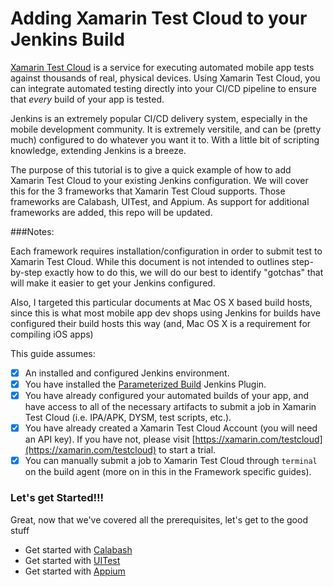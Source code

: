 # Adding Xamarin Test Cloud to your Jenkins Build

[Xamarin Test Cloud](https://www.xamarin.com/testcloud) is a service for executing automated mobile app tests against thousands of real, physical devices.  Using Xamarin Test Cloud, you can integrate automated testing directly into your CI/CD pipeline to ensure that _every_ build of your app is tested.

Jenkins is an extremely popular CI/CD delivery system, especially in the mobile development community.  It is extremely versitile, and can be (pretty much) configured to do whatever you want it to.  With a little bit of scripting knowledge, extending Jenkins is a breeze.

The purpose of this tutorial is to give a quick example of how to add Xamarin Test Cloud to your existing Jenkins configuration.  We will cover this for the 3 frameworks that Xamarin Test Cloud supports.  Those frameworks are Calabash, UITest, and Appium.  As support for additional frameworks are added, this repo will be updated.

###Notes: 

Each framework requires installation/configuration in order to submit test to Xamarin Test Cloud.  While this document is not intended to outlines step-by-step exactly how to do this, we will do our best to identify "gotchas" that will make it easier to get your Jenkins configured.

Also, I targeted this particular documents at Mac OS X based build hosts, since this is what most mobile app dev shops using Jenkins for builds have configured their build hosts this way (and, Mac OS X is a requirement for compiling iOS apps)

This guide assumes:

- [x] An installed and configured Jenkins environment.
- [x] You have installed the [Parameterized Build](https://wiki.jenkins-ci.org/display/JENKINS/Parameterized+Build) Jenkins Plugin.
- [x] You have already configured your automated builds of your app, and have access to all of the necessary artifacts to submit a job in Xamarin Test Cloud (i.e. IPA/APK, DYSM, test scripts, etc.).
- [x] You have already created a Xamarin Test Cloud Account (you will need an API key).  If you have not, please visit [https://xamarin.com/testcloud](https://xamarin.com/testcloud) to start a trial.
- [x] You can manually submit a job to Xamarin Test Cloud through `terminal` on the build agent (more on in this in the Framework specific guides).

### Let's get Started!!!

Great, now that we've covered all the prerequisites, let's get to the good stuff

- Get started with [Calabash](calabash/README.md)
- Get started with [UITest](uitest/README.md)
- Get started with [Appium](appium/README.md)

